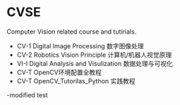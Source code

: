 # CVSE

Computer Vision related course and tutirials.
- CV-1 Digital Image Processing 数字图像处理
- CV-2 Robotics Vision Principle 计算机/机器人视觉原理                
- VI-I Digital Analysis and Visulization 数据处理与可视化
- CV-T OpenCV环境配置全教程
- CV-T OpenCV_Tutorilas_Python 实践教程

-modified test